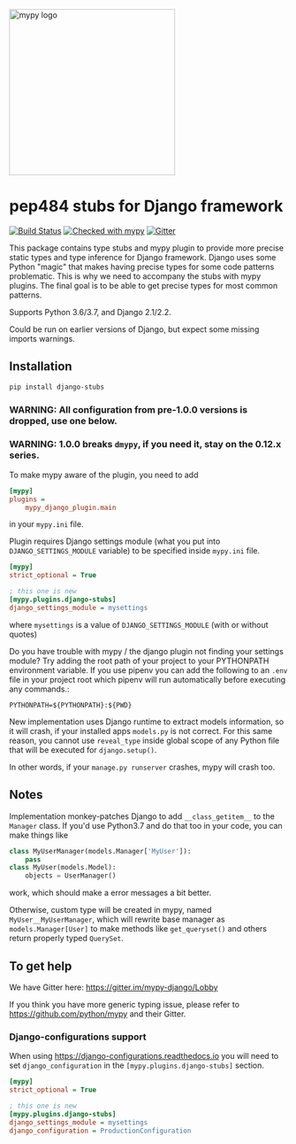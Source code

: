 <img src="http://mypy-lang.org/static/mypy_light.svg" alt="mypy logo" width="300px"/>

# pep484 stubs for Django framework

[![Build Status](https://travis-ci.org/typeddjango/django-stubs.svg?branch=master)](https://travis-ci.org/typeddjango/django-stubs)
[![Checked with mypy](http://www.mypy-lang.org/static/mypy_badge.svg)](http://mypy-lang.org/)
[![Gitter](https://badges.gitter.im/mypy-django/Lobby.svg)](https://gitter.im/mypy-django/Lobby)

This package contains type stubs and mypy plugin to provide more precise static types and type inference for Django framework. Django uses some Python "magic" that makes having precise types for some code patterns problematic. This is why we need to accompany the stubs with mypy plugins. The final goal is to be able to get precise types for most common patterns.

Supports Python 3.6/3.7, and Django 2.1/2.2.

Could be run on earlier versions of Django, but expect some missing imports warnings.

## Installation

```bash
pip install django-stubs
```

### WARNING: All configuration from pre-1.0.0 versions is dropped, use one below.

### WARNING: 1.0.0 breaks `dmypy`, if you need it, stay on the 0.12.x series. 

To make mypy aware of the plugin, you need to add

```ini
[mypy]
plugins =
    mypy_django_plugin.main
```

in your `mypy.ini` file.

Plugin requires Django settings module (what you put into `DJANGO_SETTINGS_MODULE` variable) to be specified inside `mypy.ini` file.

```ini
[mypy]
strict_optional = True

; this one is new
[mypy.plugins.django-stubs]
django_settings_module = mysettings
```

where `mysettings` is a value of `DJANGO_SETTINGS_MODULE` (with or without quotes)

Do you have trouble with mypy / the django plugin not finding your settings module? Try adding the root path of your project to your PYTHONPATH environment variable. If you use pipenv you can add the following to an `.env` file in your project root which pipenv will run automatically before executing any commands.:
```
PYTHONPATH=${PYTHONPATH}:${PWD}
```

New implementation uses Django runtime to extract models information, so it will crash, if your installed apps `models.py` is not correct. For this same reason, you cannot use `reveal_type` inside global scope of any Python file that will be executed for `django.setup()`. 

In other words, if your `manage.py runserver` crashes, mypy will crash too. 

## Notes

Implementation monkey-patches Django to add `__class_getitem__` to the `Manager` class. If you'd use Python3.7 and do that too in your code, you can make things like

```python
class MyUserManager(models.Manager['MyUser']):
    pass
class MyUser(models.Model):
    objects = UserManager()
```

work, which should make a error messages a bit better. 

Otherwise, custom type will be created in mypy, named `MyUser__MyUserManager`, which will rewrite base manager as `models.Manager[User]` to make methods like `get_queryset()` and others return properly typed `QuerySet`. 

## To get help

We have Gitter here: <https://gitter.im/mypy-django/Lobby>

If you think you have more generic typing issue, please refer to https://github.com/python/mypy and their Gitter.


### Django-configurations support

When using <https://django-configurations.readthedocs.io> you will need to set `django_configuration` in the `[mypy.plugins.django-stubs]` section.

```ini
[mypy]
strict_optional = True

; this one is new
[mypy.plugins.django-stubs]
django_settings_module = mysettings
django_configuration = ProductionConfiguration
```

